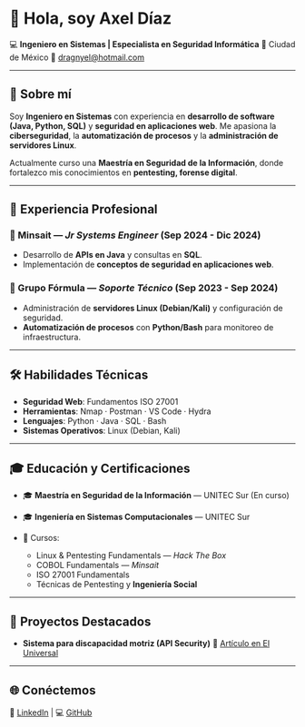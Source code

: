 # 👋 Hola, soy **Axel Díaz**

💻 **Ingeniero en Sistemas | Especialista en Seguridad Informática**
📍 Ciudad de México
📧 [dragnyel@hotmail.com](mailto:dragnyel@hotmail.com)

---

## 🚀 Sobre mí

Soy **Ingeniero en Sistemas** con experiencia en **desarrollo de software (Java, Python, SQL)** y **seguridad en aplicaciones web**. Me apasiona la **ciberseguridad**, la **automatización de procesos** y la **administración de servidores Linux**.

Actualmente curso una **Maestría en Seguridad de la Información**, donde fortalezco mis conocimientos en **pentesting, forense digital**.

---

## 💼 Experiencia Profesional

### 🔹 Minsait — *Jr Systems Engineer* (Sep 2024 - Dic 2024)

* Desarrollo de **APIs en Java** y consultas en **SQL**.
* Implementación de **conceptos de seguridad en aplicaciones web**.

### 🔹 Grupo Fórmula — *Soporte Técnico* (Sep 2023 - Sep 2024)

* Administración de **servidores Linux (Debian/Kali)** y configuración de seguridad.
* **Automatización de procesos** con **Python/Bash** para monitoreo de infraestructura.

---

## 🛠️ Habilidades Técnicas

* **Seguridad Web**: Fundamentos ISO 27001
* **Herramientas**: Nmap · Postman · VS Code · Hydra
* **Lenguajes**: Python · Java · SQL · Bash
* **Sistemas Operativos**: Linux (Debian, Kali)

---

## 🎓 Educación y Certificaciones

* 🎓 **Maestría en Seguridad de la Información** — UNITEC Sur (En curso)
* 🎓 **Ingeniería en Sistemas Computacionales** — UNITEC Sur
* 📜 Cursos:

  * Linux & Pentesting Fundamentals — *Hack The Box*
  * COBOL Fundamentals — *Minsait*
  * ISO 27001 Fundamentals
  * Técnicas de Pentesting y **Ingeniería Social**

---

## 📌 Proyectos Destacados

* **Sistema para discapacidad motriz (API Security)**
  📰 [Artículo en El Universal](https://www.eluniversal.com.mx/articulo/nacion/sociedad/2017/07/2/alumnos-del-poli-crean-diadema-inteligente/)

---

## 🌐 Conéctemos

🔗 [LinkedIn](https://www.linkedin.com/in/axeldg/) | 💻 [GitHub](#)


